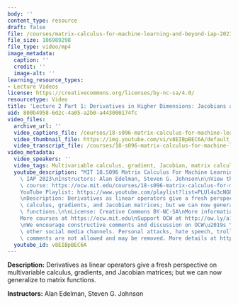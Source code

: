 ```yaml
---
body: ''
content_type: resource
draft: false
file: /courses/matrix-calculus-for-machine-learning-and-beyond-iap-2023/ocw_18s096_lecture02-part1_2023jan20_360p_16_9.mp4
file_size: 106989298
file_type: video/mp4
image_metadata:
  caption: ''
  credit: ''
  image-alt: ''
learning_resource_types:
- Lecture Videos
license: https://creativecommons.org/licenses/by-nc-sa/4.0/
resourcetype: Video
title: 'Lecture 2 Part 1: Derivatives in Higher Dimensions: Jacobians and Matrix Functions'
uid: 800b4958-6d2c-4a05-a2b0-a443000174fc
video_files:
  archive_url: ''
  video_captions_file: /courses/18-s096-matrix-calculus-for-machine-learning-and-beyond-january-iap-2023/1Oqqwvuk1erjzkpYPF-Xvh94Jw2Xz1fQC_transcript.webvtt
  video_thumbnail_file: https://img.youtube.com/vi/v8EIBpBEC6A/default.jpg
  video_transcript_file: /courses/18-s096-matrix-calculus-for-machine-learning-and-beyond-january-iap-2023/1Oqqwvuk1erjzkpYPF-Xvh94Jw2Xz1fQC_transcript.pdf
video_metadata:
  video_speakers: ''
  video_tags: Multivariable calculus, gradient, Jacobian, matrix calculus
  youtube_description: "MIT 18.S096 Matrix Calculus For Machine Learning And Beyond,\
    \ IAP 2023\nInstructors: Alan Edelman, Steven G. Johnson\n\nView the complete\
    \ course: https://ocw.mit.edu/courses/18-s096-matrix-calculus-for-machine-learning-and-beyond-january-iap-2023/\n\
    YouTube Playlist: https://www.youtube.com/playlist?list=PLUl4u3cNGP62EaLLH92E_VCN4izBKK6OE\n\
    \nDescription: Derivatives as linear operators give a fresh perspective on multivariable\
    \ calculus, gradients, and Jacobian matrices; but we can now generalize to matrix\
    \ functions.\n\nLicense: Creative Commons BY-NC-SA\nMore information at https://ocw.mit.edu/terms\n\
    More courses at https://ocw.mit.edu\nSupport OCW at http://ow.ly/a1If50zVRlQ\n\
    \nWe encourage constructive comments and discussion on OCW\u2019s YouTube and\
    \ other social media channels. Personal attacks, hate speech, trolling, and inappropriate\
    \ comments are not allowed and may be removed. More details at https://ocw.mit.edu/comments.\n"
  youtube_id: v8EIBpBEC6A
---
```

**Description:** Derivatives as linear operators give a fresh perspective on multivariable calculus, gradients, and Jacobian matrices; but we can now generalize to matrix functions.

**Instructors:** Alan Edelman, Steven G. Johnson